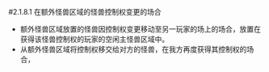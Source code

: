 #2.1.8.1        在额外怪兽区域的怪兽控制权变更的场合
* 额外怪兽区域放置的怪兽因控制权变更移动至另一玩家的场上的场合，放置在获得该怪兽控制权的玩家的空闲主怪兽区域中。
* 从额外怪兽区域将控制权移交给对方的怪兽，在我方再度获得其控制权的场合，